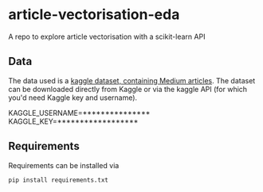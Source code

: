 # article-vectorisation-eda
A repo to explore article vectorisation with a scikit-learn API

## Data

The data used is a [kaggle dataset, containing Medium articles](https://www.kaggle.com/datasets/fabiochiusano/medium-articles). The dataset can be downloaded directly from Kaggle or via the kaggle API (for which you'd need Kaggle key and username).

KAGGLE_USERNAME=***************
KAGGLE_KEY=******************

## Requirements

Requirements can be installed via 
```
pip install requirements.txt
```
